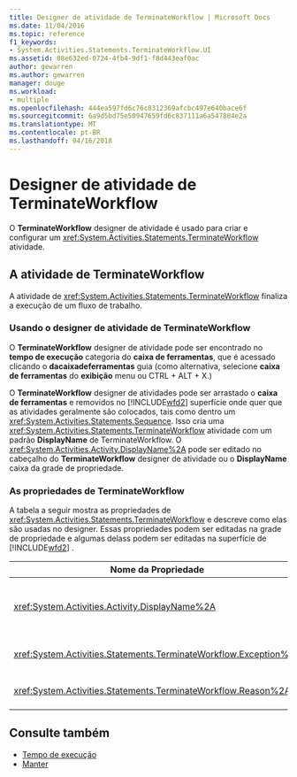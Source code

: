 ```yaml
---
title: Designer de atividade de TerminateWorkflow | Microsoft Docs
ms.date: 11/04/2016
ms.topic: reference
f1_keywords:
- System.Activities.Statements.TerminateWorkflow.UI
ms.assetid: 08e632ed-0724-4fb4-9df1-f8d443eaf0ac
author: gewarren
ms.author: gewarren
manager: douge
ms.workload:
- multiple
ms.openlocfilehash: 444ea597fd6c76c8312369afcbc497e640bace6f
ms.sourcegitcommit: 6a9d5bd75e50947659fd6c837111a6a547884e2a
ms.translationtype: MT
ms.contentlocale: pt-BR
ms.lasthandoff: 04/16/2018
---
```

# <a name="terminateworkflow-activity-designer"></a>Designer de atividade de TerminateWorkflow
O **TerminateWorkflow** designer de atividade é usado para criar e configurar um <xref:System.Activities.Statements.TerminateWorkflow> atividade.

## <a name="the-terminateworkflow-activity"></a>A atividade de TerminateWorkflow
 A atividade de <xref:System.Activities.Statements.TerminateWorkflow> finaliza a execução de um fluxo de trabalho.

### <a name="using-the-terminateworkflow-activity-designer"></a>Usando o designer de atividade de TerminateWorkflow
 O **TerminateWorkflow** designer de atividade pode ser encontrado no **tempo de execução** categoria do **caixa de ferramentas**, que é acessado clicando o **dacaixadeferramentas** guia (como alternativa, selecione **caixa de ferramentas** do **exibição** menu ou CTRL + ALT + X.)

 O **TerminateWorkflow** designer de atividades pode ser arrastado o **caixa de ferramentas** e removidos no [!INCLUDE[wfd2](../workflow-designer/includes/wfd2_md.md)] superfície onde quer que as atividades geralmente são colocados, tais como dentro um <xref:System.Activities.Statements.Sequence>. Isso cria uma <xref:System.Activities.Statements.TerminateWorkflow> atividade com um padrão **DisplayName** de TerminateWorkflow. O <xref:System.Activities.Activity.DisplayName%2A> pode ser editado no cabeçalho do **TerminateWorkflow** designer de atividade ou o **DisplayName** caixa da grade de propriedade.

### <a name="the-terminateworkflow-properties"></a>As propriedades de TerminateWorkflow
 A tabela a seguir mostra as propriedades de <xref:System.Activities.Statements.TerminateWorkflow> e descreve como elas são usadas no designer. Essas propriedades podem ser editadas na grade de propriedade e algumas delass podem ser editadas na superfície de [!INCLUDE[wfd2](../workflow-designer/includes/wfd2_md.md)] .

|Nome da Propriedade|Necessária|Uso|
|-------------------|--------------|-----------|
|<xref:System.Activities.Activity.DisplayName%2A>|False|O nome amigável de atividade de <xref:System.Activities.Statements.TerminateWorkflow> . O padrão é TerminateWorkflow. Embora o nome para exibição não é necessário restrita, é uma prática recomendada usar um nome para exibição.|
|<xref:System.Activities.Statements.TerminateWorkflow.Exception%2A>|False|A exceção para indicar quando o fluxo de trabalho é encerrado. Defina essa propriedade na grade de propriedade.|
|<xref:System.Activities.Statements.TerminateWorkflow.Reason%2A>|False|A razão que explica como o fluxo de trabalho foi encerrado. Defina essa propriedade na grade de propriedade.|

## <a name="see-also"></a>Consulte também

- [Tempo de execução](../workflow-designer/runtime-activity-designers.md)
- [Manter](../workflow-designer/persist-activity-designer.md)